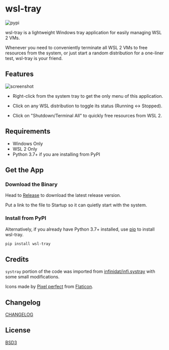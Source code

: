 # wsl-tray

![pypi](https://img.shields.io/pypi/v/wsl-tray)

wsl-tray is a lightweight Windows tray application for easily managing WSL 2 VMs.

Whenever you need to conveniently terminate all WSL 2 VMs to free resources from the system, or just start a random distribution for a one-liner test, wsl-tray is your friend.

## Features

![screenshot](screenshot.png)

- Right-click from the system tray to get the only menu of this application.

- Click on any WSL distribution to toggle its status (Running <-> Stopped).

- Click on "Shutdown/Terminal All" to quickly free resources from WSL 2.

## Requirements
- Windows Only
- WSL 2 Only
- Python 3.7+ if you are installing from PyPI

## Get the App

### Download the Binary

Head to [Release](https://github.com/yzgyyang/wsl-tray/releases) to download the latest release version. 

Put a link to the file to Startup so it can quietly start with the system.

### Install from PyPI

Alternatively, if you already have Python 3.7+ installed, use [pip](https://pip.pypa.io/en/stable/) to install wsl-tray.

```bash
pip install wsl-tray
```

## Credits

`systray` portion of the code was imported from [infinidat/infi.systray](https://github.com/Infinidat/infi.systray) with some small modifications.

Icons made by [Pixel perfect](https://www.flaticon.com/authors/pixel-perfect) from [Flaticon](www.flaticon.com).

## Changelog
[CHANGELOG](https://github.com/yzgyyang/wsl-tray/blob/master/CHANGELOG.md)

## License
[BSD3](https://github.com/yzgyyang/wsl-tray/blob/master/LICENSE)
